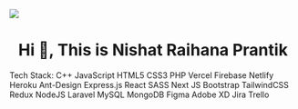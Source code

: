![](https://ibb.co.com/sVYvHLN)
<h1 align="center">Hi 👋, This is Nishat Raihana Prantik</h1>
 Tech Stack:
C++ JavaScript HTML5 CSS3 PHP Vercel Firebase Netlify Heroku Ant-Design Express.js React SASS Next JS Bootstrap TailwindCSS Redux NodeJS Laravel MySQL MongoDB Figma Adobe XD Jira Trello
<!--
**Nishat009/Nishat009** is a ✨ _special_ ✨ repository because its `README.md` (this file) appears on your GitHub profile.

Here are some ideas to get you started:

- 🔭 I’m currently working on ...
- 🌱 I’m currently learning ...
- 👯 I’m looking to collaborate on ...
- 🤔 I’m looking for help with ...
- 💬 Ask me about ...
- 📫 How to reach me: ...
- 😄 Pronouns: ...
- ⚡ Fun fact: ...
-->
